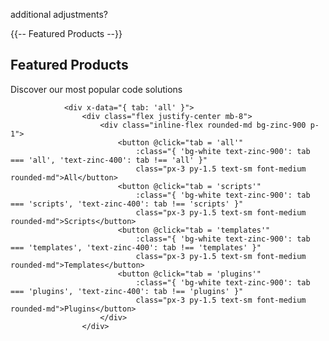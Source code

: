 additional adjustments?








{{-- Featured Products --}}
        <section class="py-20 border-b border-zinc-800">
            <div class="container mx-auto px-4 max-w-7xl">
                <div class="mb-12 text-center">
                    <h2 class="text-3xl font-bold tracking-tight md:text-4xl">Featured Products</h2>
                    <p class="mt-4 text-zinc-400">Discover our most popular code solutions</p>
                </div>

                <div x-data="{ tab: 'all' }">
                    <div class="flex justify-center mb-8">
                        <div class="inline-flex rounded-md bg-zinc-900 p-1">
                            <button @click="tab = 'all'"
                                :class="{ 'bg-white text-zinc-900': tab === 'all', 'text-zinc-400': tab !== 'all' }"
                                class="px-3 py-1.5 text-sm font-medium rounded-md">All</button>
                            <button @click="tab = 'scripts'"
                                :class="{ 'bg-white text-zinc-900': tab === 'scripts', 'text-zinc-400': tab !== 'scripts' }"
                                class="px-3 py-1.5 text-sm font-medium rounded-md">Scripts</button>
                            <button @click="tab = 'templates'"
                                :class="{ 'bg-white text-zinc-900': tab === 'templates', 'text-zinc-400': tab !== 'templates' }"
                                class="px-3 py-1.5 text-sm font-medium rounded-md">Templates</button>
                            <button @click="tab = 'plugins'"
                                :class="{ 'bg-white text-zinc-900': tab === 'plugins', 'text-zinc-400': tab !== 'plugins' }"
                                class="px-3 py-1.5 text-sm font-medium rounded-md">Plugins</button>
                        </div>
                    </div>


